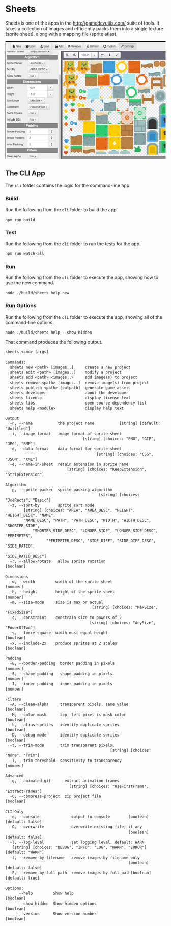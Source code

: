 # Sheets

Sheets is one of the apps in the http://gamedevutils.com/ suite of tools. It takes a collection of images and efficiently packs them into a single texture (sprite sheet), along with a mapping file (sprite atlas).

![Screenshot of the Sheets web application](../_assets/the-web-application-1.png)

## The CLI App

The `cli` folder contains the logic for the command-line app.

### Build

Run the following from the `cli` folder to build the app.

```shell script
npm run build
```

### Test

Run the following from the `cli` folder to run the tests for the app.

```shell script
npm run watch-all
```

### Run

Run the following from the `cli` folder to execute the app, showing how to use the new command.

```shell script
node ./build/sheets help new
```

### Run Options

Run the following from the `cli` folder to execute the app, showing all of the command-line options.

```shell script
node ./build/sheets help --show-hidden
```

That command produces the following output.

```shell script
sheets <cmd> [args]

Commands:
  sheets new <path> [images..]     create a new project
  sheets edit <path> [images..]    modify a project
  sheets add <path> <images..>     add image(s) to project
  sheets remove <path> [images..]  remove image(s) from project
  sheets publish <path> [outpath]  generate game assets
  sheets developer                 about the developer
  sheets license                   display license text
  sheets libs                      open source dependency list
  sheets help <module>             display help text

Output
  -n, --name           the project name           [string] [default: "Untitled"]
  -i, --image-format   image format of sprite sheet
                                  [string] [choices: "PNG", "GIF", "JPG", "BMP"]
  -d, --data-format    data format for sprite sheet
                                        [string] [choices: "CSS", "JSON", "XML"]
  -e, --name-in-sheet  retain extension in sprite name
                           [string] [choices: "KeepExtension", "StripExtension"]

Algorithm
  -p, --sprite-packer  sprite packing algorithm
                                         [string] [choices: "JoeRects", "Basic"]
  -z, --sort-by        sprite sort mode
        [string] [choices: "AREA", "AREA_DESC", "HEIGHT", "HEIGHT_DESC", "NAME",
        "NAME_DESC", "PATH", "PATH_DESC", "WIDTH", "WIDTH_DESC", "SHORTER_SIDE",
            "SHORTER_SIDE_DESC", "LONGER_SIDE", "LONGER_SIDE_DESC", "PERIMETER",
                  "PERIMETER_DESC", "SIDE_DIFF", "SIDE_DIFF_DESC", "SIDE_RATIO",
                                                              "SIDE_RATIO_DESC"]
  -r, --allow-rotate   allow sprite rotation                           [boolean]

Dimensions
  -w, --width         width of the sprite sheet                         [number]
  -h, --height        height of the sprite sheet                        [number]
  -m, --size-mode     size is max or actual
                                      [string] [choices: "MaxSize", "FixedSize"]
  -c, --constraint    constrain size to powers of 2
                                     [string] [choices: "AnySize", "PowerOfTwo"]
  -s, --force-square  width must equal height                          [boolean]
  -x, --include-2x    produce sprites at 2 scales                      [boolean]

Padding
  -B, --border-padding  border padding in pixels                        [number]
  -S, --shape-padding   shape padding in pixels                         [number]
  -I, --inner-padding   inner padding in pixels                         [number]

Filters
  -A, --clean-alpha     transparent pixels, same value                 [boolean]
  -M, --color-mask      top, left pixel is mask color                  [boolean]
  -L, --alias-sprites   identify duplicate sprites                     [boolean]
  -D, --debug-mode      identify duplicate sprites                     [boolean]
  -t, --trim-mode       trim transparent pixels
                                              [string] [choices: "None", "Trim"]
  -T, --trim-threshold  sensitivity to transparency                     [number]

Advanced
  -g, --animated-gif      extract animation frames
                            [string] [choices: "UseFirstFrame", "ExtractFrames"]
  -C, --compress-project  zip project file                             [boolean]

CLI-Only
  -o, --console              output to console        [boolean] [default: false]
  -O, --overwrite            overwrite existing file, if any
                                                      [boolean] [default: false]
  -l, --log-level            set logging level, default: WARN
   [string] [choices: "DEBUG", "INFO", "LOG", "WARN", "ERROR"] [default: "WARN"]
  -f, --remove-by-filename   remove images by filename only
                                                      [boolean] [default: false]
  -F, --remove-by-full-path  remove images by full path[boolean] [default: true]

Options:
      --help         Show help                                         [boolean]
      --show-hidden  Show hidden options                               [boolean]
      --version      Show version number                               [boolean]
```
